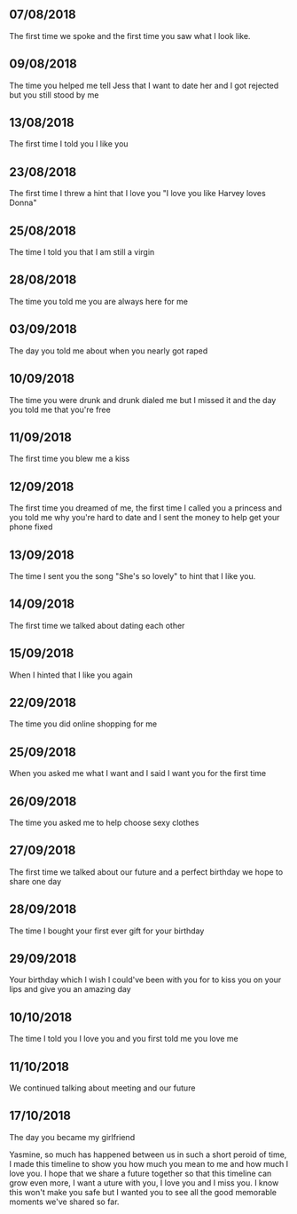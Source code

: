 ## 07/08/2018
The first time we spoke and the first time you saw what I look like.

## 09/08/2018  
The time you helped me tell Jess that I want to date her and I got rejected but you still stood by me

## 13/08/2018  
The first time I told you I like you

## 23/08/2018  
The first time I threw a hint that I love you "I love you like Harvey loves Donna"

## 25/08/2018  
The time I told you that I am still a virgin

## 28/08/2018 
The time you told me you are always here for me

## 03/09/2018  
The day you told me about when you nearly got raped

## 10/09/2018 
The time you were drunk and drunk dialed me but I missed it and the day you told me that you're free

## 11/09/2018  
The first time you blew me a kiss

## 12/09/2018  
The first time you dreamed of me, the first time I called you a princess and you told me why you're hard to date and I sent the money to help get your phone fixed

## 13/09/2018 
The time I sent you the song "She's so lovely" to hint that I like you.

## 14/09/2018 
The first time we talked about dating each other

## 15/09/2018 
When I hinted that I like you again

## 22/09/2018
The time you did online shopping for me

## 25/09/2018 
When you asked me what I want and I said I want you for the first time


## 26/09/2018 
The time you asked me to help choose sexy clothes

## 27/09/2018 
The first time we talked about our future and a perfect birthday we hope to share one day

## 28/09/2018
The time I bought your first ever gift for your birthday

## 29/09/2018 
Your birthday which I wish I could've been with you for to kiss you on your lips and give you an amazing day

## 10/10/2018 
The time I told you I love you and you first told me you love me

## 11/10/2018 
We continued talking about meeting and our future

## 17/10/2018 
The day you became my girlfriend

Yasmine, so much has happened between us in such a short peroid of time, I made this timeline to show you how much you mean to me and how much I love you.
I hope that we share a future together so that this timeline can grow even more, I want a uture with you, I love you and I miss you.
I know this won't make you safe but I wanted you to see all the good memorable moments we've shared so far.

